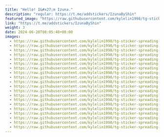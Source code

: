 ```yaml
---
title: "Hello! I&#x27;m Izuna."
description: "regular: https://t.me/addstickers/IzunaByShin"
featured_image: "https://raw.githubusercontent.com/kylelin1998/tg-sticker-spreading-worldwide-images/main/img/8b02cc45-bfc0-4418-b434-35cc0af3de02.jpg"
link: "https://t.me/addstickers/IzunaByShin"
weight: 3
date: 2024-06-28T08:05:48+08:00
images:
  - https://raw.githubusercontent.com/kylelin1998/tg-sticker-spreading-worldwide-images/main/img/8b02cc45-bfc0-4418-b434-35cc0af3de02.jpg
  - https://raw.githubusercontent.com/kylelin1998/tg-sticker-spreading-worldwide-images/main/img/c13c54dc-f90e-4f1c-8a3e-8a65a174b34a.jpg
  - https://raw.githubusercontent.com/kylelin1998/tg-sticker-spreading-worldwide-images/main/img/a30c41ed-1bdc-459b-8902-e616e680b4d7.jpg
  - https://raw.githubusercontent.com/kylelin1998/tg-sticker-spreading-worldwide-images/main/img/7342a961-eb9d-4daf-89b4-687188561012.jpg
  - https://raw.githubusercontent.com/kylelin1998/tg-sticker-spreading-worldwide-images/main/img/26ee14cb-a390-4890-891d-19d8e0b55aff.jpg
  - https://raw.githubusercontent.com/kylelin1998/tg-sticker-spreading-worldwide-images/main/img/19623126-c6f5-463e-be05-2ca5205d6a7e.jpg
  - https://raw.githubusercontent.com/kylelin1998/tg-sticker-spreading-worldwide-images/main/img/4e76c7dc-b473-4e93-b150-a637e41c9ec2.jpg
  - https://raw.githubusercontent.com/kylelin1998/tg-sticker-spreading-worldwide-images/main/img/dfba4433-169d-4e9b-9166-194e2947ccca.jpg
  - https://raw.githubusercontent.com/kylelin1998/tg-sticker-spreading-worldwide-images/main/img/73e82756-735d-4f91-97e8-6383ce677443.jpg
  - https://raw.githubusercontent.com/kylelin1998/tg-sticker-spreading-worldwide-images/main/img/5a0461dd-33d7-44cf-a844-2a3e761e50b9.jpg
  - https://raw.githubusercontent.com/kylelin1998/tg-sticker-spreading-worldwide-images/main/img/c365fde3-4234-418f-918d-0c51d4bf04d2.jpg
  - https://raw.githubusercontent.com/kylelin1998/tg-sticker-spreading-worldwide-images/main/img/0e2d6608-9022-4ac2-b7df-3294916fd2aa.jpg
  - https://raw.githubusercontent.com/kylelin1998/tg-sticker-spreading-worldwide-images/main/img/2bda486c-61bf-4621-9873-803947fecf5e.jpg
  - https://raw.githubusercontent.com/kylelin1998/tg-sticker-spreading-worldwide-images/main/img/892ff1eb-b2a5-4c0e-ad5a-931f45eb1ea8.jpg
  - https://raw.githubusercontent.com/kylelin1998/tg-sticker-spreading-worldwide-images/main/img/178b223e-2c6d-4634-aee4-3fb3b8a97b33.jpg
  - https://raw.githubusercontent.com/kylelin1998/tg-sticker-spreading-worldwide-images/main/img/b0db01e0-ce0a-42e9-a9de-aa8977957236.jpg
  - https://raw.githubusercontent.com/kylelin1998/tg-sticker-spreading-worldwide-images/main/img/1c61dd2e-4c51-400e-8dda-47e3bad5840b.jpg
  - https://raw.githubusercontent.com/kylelin1998/tg-sticker-spreading-worldwide-images/main/img/5ad77349-c9b9-4b9a-a8c9-587791916ea6.jpg
  - https://raw.githubusercontent.com/kylelin1998/tg-sticker-spreading-worldwide-images/main/img/764f8f5d-b6ab-4bb8-a84b-3f2a843024c2.jpg
  - https://raw.githubusercontent.com/kylelin1998/tg-sticker-spreading-worldwide-images/main/img/422043b9-59f2-483d-b192-5488d165b2fa.jpg
---
```

